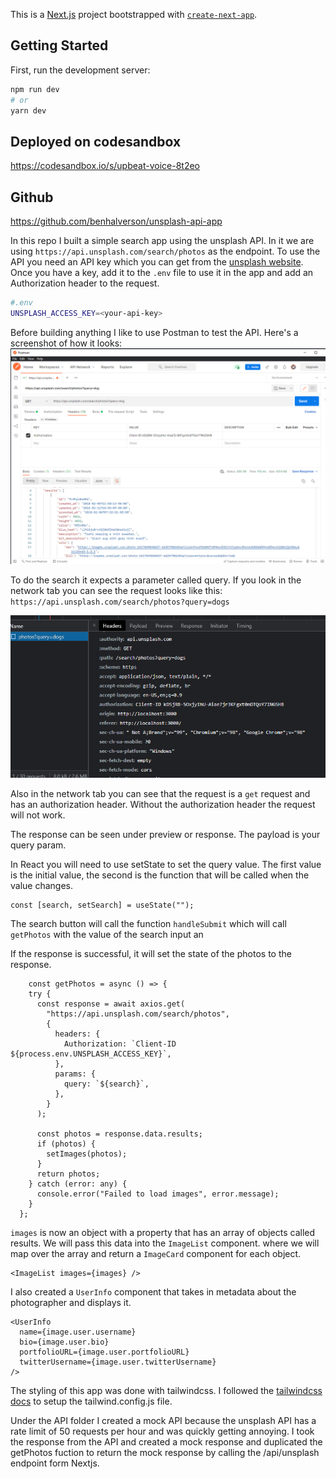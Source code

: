 This is a [Next.js](https://nextjs.org/) project bootstrapped with [`create-next-app`](https://github.com/vercel/next.js/tree/canary/packages/create-next-app).

## Getting Started

First, run the development server:

```bash
npm run dev
# or
yarn dev
```

## Deployed on codesandbox

https://codesandbox.io/s/upbeat-voice-8t2eo

## Github

https://github.com/benhalverson/unsplash-api-app

In this repo I built a simple search app using the unsplash API. In it we are using
`https://api.unsplash.com/search/photos` as the endpoint. To use the API you need an API key which you can get from the [unsplash website](https://unsplash.com/developers).
Once you have a key, add it to the `.env` file to use it in the app and add an Authorization header to the request.
```bash
#.env
UNSPLASH_ACCESS_KEY=<your-api-key>
```
Before building anything I like to use Postman to test the API. Here's a screenshot of how it looks:
![postman](./postman.png "postman results")

To do the search it expects a parameter called query. If you look in the network tab you can see the request looks like this: `https://api.unsplash.com/search/photos?query=dogs`

![devtools](./chromeDevtools.png "devtools")


Also in the network tab you can see that the request is a `get` request and has an authorization header. 
Without the authorization header the request will not work.

The response can be seen under preview or response. 
The payload is your query param.

In React you will need to use setState to set the query value.
The first value is the initial value, the second is the function that will be called when the value changes.

```tsx
const [search, setSearch] = useState("");
```

The search button will call the function `handleSubmit` which will call `getPhotos` with the value of the search input an

If the response is successful, it will set the state of the photos to the response.

```tsx
    const getPhotos = async () => {
    try {
      const response = await axios.get(
        "https://api.unsplash.com/search/photos",
        {
          headers: {
            Authorization: `Client-ID ${process.env.UNSPLASH_ACCESS_KEY}`,
          },
          params: {
            query: `${search}`,
          },
        }
      );

      const photos = response.data.results;
      if (photos) {
        setImages(photos);
      }
      return photos;
    } catch (error: any) {
      console.error("Failed to load images", error.message);
    }
  };

```

`images` is now an object with a property that has an array of objects called results. We will pass this data into the `ImageList` component. where we will map over the array and return a `ImageCard` component for each object.

```tsx
<ImageList images={images} />
```

I also created a `UserInfo` component that takes in metadata about the photographer and displays it.

```tsx
<UserInfo
  name={image.user.username}
  bio={image.user.bio}
  portfolioURL={image.user.portfolioURL}
  twitterUsername={image.user.twitterUsername}
/>
```

The styling of this app was done with tailwindcss. I followed the [tailwindcss docs](https://tailwindcss.com/docs/guides/nextjs) to setup the tailwind.config.js file.

Under the API folder I created a mock API because the unsplash API has a rate limit of 50 requests per hour and was quickly getting annoying. I took the response from the API and created a mock response and duplicated the getPhotos fuction to return the mock response by calling the /api/unsplash endpoint form Nextjs.
